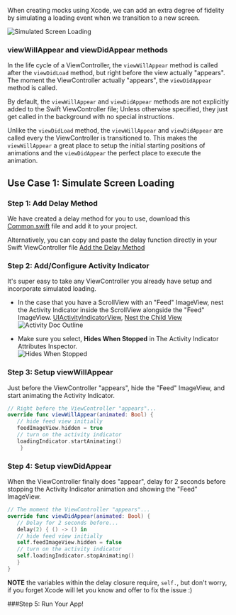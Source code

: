 When creating mocks using Xcode, we can add an extra degree of fidelity by simulating a loading event when we transition to a new screen.  
  
![Simulated Screen Loading](http://i.imgur.com/MtP8jkd.gif)

### viewWillAppear and viewDidAppear methods

In the life cycle of a ViewController, the `viewWillAppear` method is called after the `viewDidLoad` method, but right before the view actually "appears". The moment the ViewController actually "appears", the `viewDidAppear` method is called. 

By default, the `viewWillAppear` and `viewDidAppear` methods are not explicitly added to the Swift ViewController file; Unless otherwise specified, they just get called in the background with no special instructions.

Unlike the `viewDidLoad` method, the `viewWillAppear` and `viewDidAppear` are called every the ViewController is transitioned to. This makes the `viewWillAppear` a great place to setup the initial starting positions of animations and the `viewDidAppear` the perfect place to execute the animation.  

## Use Case 1: Simulate Screen Loading 

### Step 1: Add Delay Method

We have created a delay method for you to use, download this [Common.swift](https://www.dropbox.com/s/mzfmjlvv863x95e/Common.swift?dl=0) file and add it to your project. 

Alternatively, you can copy and paste the delay function directly in your Swift ViewController file [Add the Delay Method](https://github.com/codepath/ios_guides/wiki/Calling-a-Method-After-Delay#step-1-add-the-delay-method)
 
### Step 2: Add/Configure Activity Indicator
It's super easy to take any ViewController you already have setup and incorporate simulated loading.

- In the case that you have a ScrollView with an "Feed" ImageView, nest the Activity Indicator inside the ScrollView alongside the "Feed" ImageView. [UIActivityIndicatorView](https://github.com/codepath/ios_guides/wiki/Using-UIActivityIndicatorView), [Nest the Child View](https://github.com/codepath/ios_guides/wiki/Creating-Nested-Views#step-2-nest-the-child-views)  
![Activity Doc Outline](http://i.imgur.com/TVB7y4G.png) 

- Make sure you select, **Hides When Stopped** in The Activity Indicator Attributes Inspector.  
![Hides When Stopped](http://i.imgur.com/ib87r65.png)  

### Step 3: Setup viewWillAppear

Just before the ViewController "appears", hide the "Feed" ImageView, and start animating the Activity Indicator.

```swift
// Right before the ViewController "appears"...
override func viewWillAppear(animated: Bool) {
   // hide feed view initially
   feedImageView.hidden = true       
   // turn on the activity indicator
   loadingIndicator.startAnimating()
    }
```

### Step 4: Setup viewDidAppear

When the ViewController finally does "appear", delay for 2 seconds before stopping the Activity Indicator animation and showing the "Feed" ImageView.

```swift
// The moment the ViewController "appears"...
override func viewDidAppear(animated: Bool) {
   // Delay for 2 seconds before...    
   delay(2) { () -> () in
   // hide feed view initially
   self.feedImageView.hidden = false   
   // turn on the activity indicator
   self.loadingIndicator.stopAnimating()     
   }
}
```

**NOTE** the variables within the delay closure require, `self.`, but don't worry, if you forget Xcode will let you know and offer to fix the issue :)  

###Step 5: Run Your App!
